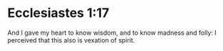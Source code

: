 # Ecclesiastes 1:17

And I gave my heart to know wisdom, and to know madness and folly: I perceived that this also is vexation of spirit.